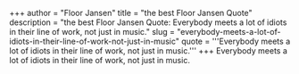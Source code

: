 +++
author = "Floor Jansen"
title = "the best Floor Jansen Quote"
description = "the best Floor Jansen Quote: Everybody meets a lot of idiots in their line of work, not just in music."
slug = "everybody-meets-a-lot-of-idiots-in-their-line-of-work-not-just-in-music"
quote = '''Everybody meets a lot of idiots in their line of work, not just in music.'''
+++
Everybody meets a lot of idiots in their line of work, not just in music.
